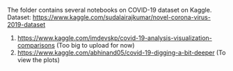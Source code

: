 
The folder contains several notebooks on COVID-19 dataset on Kaggle. Dataset: https://www.kaggle.com/sudalairajkumar/novel-corona-virus-2019-dataset 

1) https://www.kaggle.com/imdevskp/covid-19-analysis-visualization-comparisons (Too big to upload for now)
2) https://www.kaggle.com/abhinand05/covid-19-digging-a-bit-deeper (To view the plots)
